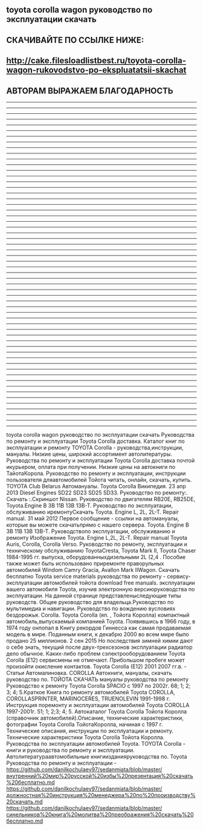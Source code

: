 toyota corolla wagon руководство по эксплуатации скачать
--------------------------------------------------
СКАЧИВАЙТЕ ПО ССЫЛКЕ НИЖЕ:
--------------------------------------------------
http://cake.filesloadlistbest.ru/toyota-corolla-wagon-rukovodstvo-po-ekspluatatsii-skachat
--------------------------------------------------
АВТОРАМ ВЫРАЖАЕМ БЛАГОДАРНОСТЬ
--------------------------------------------------
--------------------------------------------------
--------------------------------------------------
--------------------------------------------------
--------------------------------------------------
--------------------------------------------------
--------------------------------------------------
--------------------------------------------------
--------------------------------------------------
--------------------------------------------------
--------------------------------------------------
--------------------------------------------------
--------------------------------------------------
--------------------------------------------------
--------------------------------------------------
--------------------------------------------------
--------------------------------------------------
--------------------------------------------------
--------------------------------------------------
--------------------------------------------------
--------------------------------------------------
--------------------------------------------------
--------------------------------------------------
--------------------------------------------------
--------------------------------------------------
--------------------------------------------------
--------------------------------------------------
--------------------------------------------------
--------------------------------------------------
--------------------------------------------------
--------------------------------------------------
--------------------------------------------------
--------------------------------------------------
--------------------------------------------------
--------------------------------------------------
--------------------------------------------------
--------------------------------------------------
--------------------------------------------------
--------------------------------------------------
--------------------------------------------------
--------------------------------------------------
--------------------------------------------------
--------------------------------------------------
--------------------------------------------------
--------------------------------------------------
--------------------------------------------------
--------------------------------------------------
--------------------------------------------------
--------------------------------------------------
--------------------------------------------------
--------------------------------------------------
--------------------------------------------------
--------------------------------------------------
--------------------------------------------------
--------------------------------------------------
--------------------------------------------------
--------------------------------------------------
--------------------------------------------------
--------------------------------------------------
toyota corolla wagon руководство по эксплуатации скачать Руководства по ремонту и эксплуатации Toyota Corolla доставка. Каталог книг по эксплуатации и ремонту TOYOTA Corolla - руководства,инструкции, мануалы. Низкие цены, широкий ассортимент автолитературы. Руководства по ремонту и эксплуатации Toyota Corolla доставка почтой икурьером, оплата при получении. Низкие цены на автокниги по ТайотаКорола. Руководство по ремонту и эксплуатации, инструкции пользователя дляавтомобилей Тойота читать, онлайн, скачать, купить. TOYOTA Club Belarus  Автомануалы. Toyota Corolla  Википедия. 23 апр 2013  Diesel Engines SD22 SD23 SD25 SD33. Руководство по ремонту:. Скачать :.Cкриншот Nissan. Руководство по двигателям RB20E, RB25DE,  Toyota.Engine B 3B 11B 13B 13B-T. Руководство по эксплуатации, обслуживанию иремонтуСкачать Toyota. Engine L, 2L, 2L-T. Repair manual. 31 май 2012  Первое сообщение - ссылки на автомануалы, которые вы можете скачатьпрямо с нашего сервера.  Toyota. Engine B 3B 11B 13B 13B-T. Руководствопо эксплуатации, обслуживанию и ремонту Изображение Toyota. Engine L,2L, 2L-T. Repair manual  Toyota Auris, Corolla, Corolla Verso.
Руководство по ремонту, эксплуатации и техническому обслуживанию ToyotaCresta, Toyota Mark II, Toyota Chaser 1984-1995 гг. выпуска, оборудованныхдизельными 2L (2,4 . Пособие также может быть использовано приремонте праворульных автомобилей Windom  Camry Gracia, Avallon  Mark IIWagon. Скачать бесплатно Toyota service materials руководства по ремонту - сервису- эксплуатации автомобилей тойота download free manuals. эксплуатации вашего автомобиля Toyota, изучив электронную версиюруководства по эксплуатации. На данной странице представленыследующие типы руководств. Общее руководство для владельца.Руководство по мультимедиа и навигации. Руководство по вождению вусловиях бездорожья. Corolla. Toyota Corolla (яп. , Тойота Королла)  компактный автомобиль,выпускаемый компанией Toyota. Появившись в 1966 году, в 1974 году онпопал в Книгу рекордов Гиннесса как самая продаваемая модель в мире. Поданным книги, к декабрю 2000 во всем мире было продано 25 миллионов. 2 сен 2015  Но последствия зимней химии дают о себе знать, текущий после двух-трехсезонов эксплуатации радиатор  дело обычное. Каких-либо проблем сэлектрооборудованием Toyota Corolla (Е12) сервисмены не отмечают. Прибольшом пробеге может произойти окисление контактов. Toyota Corolla (E12) 2001  2007 гг.в. - Статьи  Автомалиновка. COROLLA  Автокниги, мануалы, скачать руководство по. ТОЙОТА СКАЧАТЬ мануалы руководства по ремонту
Руководство к ремонту Toyota Corolla SPACIO с 1997 по 2002г. 68; 1; 2; 3; 4; 5.Краткое  Книга по ремонту автомобилей Toyota COROLLA, COROLLASPRINTER, MARINOCERES, TRUENOLEVIN 1991-1998 г.  Инструкция поремонту и эксплуатации автомобилей Toyota COROLLA 1997-2001г. 51; 1; 2;3; 4; 5. Автокаталог Toyota Corolla  Тойота Королла (справочник автомобилей).Описание, технические характеристики, фотографии Toyota Corolla  ТойотаКоролла, начиная с 1997 г. Технические описания, инструкции по эксплуатации и ремонту. Технические характеристики Toyota Corolla  Тойота Королла. Руководства по эксплуатации автомобилей Toyota. TOYOTA Corolla - книги и руководства по ремонту и эксплуатации. Автолитератураавтомобильные книгиизданияруководства по. Toyota Руководства по ремонту и эксплуатации -
https://github.com/danilkochulaev97/sedanmiata/blob/master/внутренний%20мир%20русской%20избы%20презентация%20скачать%20бесплатно.md
https://github.com/danilkochulaev97/sedanmiata/blob/master/должностная%20инструкция%20менеджера%20по%20производству%20скачать.md
https://github.com/danilkochulaev97/sedanmiata/blob/master/синельников%20книга%20молитва%20преображения%20скачать%20бесплатно.md